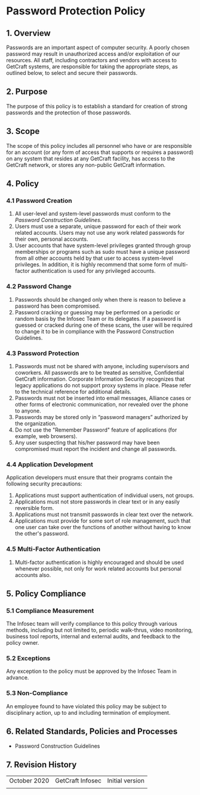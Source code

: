# Password Protection Policy

## 1. Overview

Passwords are an important aspect of computer security. A poorly chosen password may result in unauthorized access and/or exploitation of our resources. All staff, including contractors and vendors with access to GetCraft systems, are responsible for taking the appropriate steps, as outlined below, to select and secure their passwords.

## 2. Purpose

The purpose of this policy is to establish a standard for creation of strong passwords and the protection of those passwords.

## 3. Scope

The scope of this policy includes all personnel who have or are responsible for an account \(or any form of access that supports or requires a password\) on any system that resides at any GetCraft facility, has access to the GetCraft network, or stores any non-public GetCraft information.

## 4. Policy

### 4.1 Password Creation

1. All user-level and system-level passwords must conform to the _Password Construction Guidelines_.
2. Users must use a separate, unique password for each of their work related accounts. Users may not use any work related passwords for their own, personal accounts.
3. User accounts that have system-level privileges granted through group memberships or programs such as sudo must have a unique password from all other accounts held by that user to access system-level privileges. In addition, it is highly recommend that some form of multi-factor authentication is used for any privileged accounts.

### 4.2 Password Change

1. Passwords should be changed only when there is reason to believe a password has been compromised.
2. Password cracking or guessing may be performed on a periodic or random basis by the Infosec Team or its delegates. If a password is guessed or cracked during one of these scans, the user will be required to change it to be in compliance with the Password Construction Guidelines.

### 4.3 Password Protection

1. Passwords must not be shared with anyone, including supervisors and coworkers. All passwords are to be treated as sensitive, Confidential GetCraft information. Corporate Information Security recognizes that legacy applications do not support proxy systems in place. Please refer to the technical reference for additional details.
2. Passwords must not be inserted into email messages, Alliance cases or other forms of electronic communication, nor revealed over the phone to anyone.
3. Passwords may be stored only in “password managers” authorized by the organization.
4. Do not use the "Remember Password" feature of applications \(for example, web browsers\).
5. Any user suspecting that his/her password may have been compromised must report the incident and change all passwords.

### 4.4 Application Development

Application developers must ensure that their programs contain the following security precautions:

1. Applications must support authentication of individual users, not groups.
2. Applications must not store passwords in clear text or in any easily reversible form.
3. Applications must not transmit passwords in clear text over the network.
4. Applications must provide for some sort of role management, such that one user can take over the functions of another without having to know the other's password.

### 4.5 Multi-Factor Authentication

1. Multi-factor authentication is highly encouraged and should be used whenever possible, not only for work related accounts but personal accounts also.

## 5. Policy Compliance

### 5.1 Compliance Measurement

The Infosec team will verify compliance to this policy through various methods, including but not limited to, periodic walk-thrus, video monitoring, business tool reports, internal and external audits, and feedback to the policy owner.

### 5.2 Exceptions

Any exception to the policy must be approved by the Infosec Team in advance.

### 5.3 Non-Compliance

An employee found to have violated this policy may be subject to disciplinary action, up to and including termination of employment.

## 6. Related Standards, Policies and Processes

* Password Construction Guidelines

## 7. Revision History

|  |  |  |
| :--- | :--- | :--- |
| October 2020 | GetCraft Infosec | Initial version |
|  |  |  |

